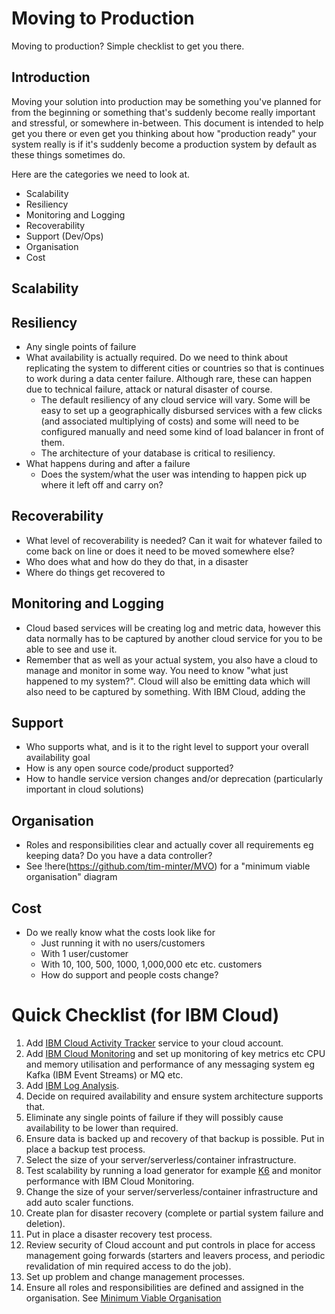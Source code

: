 # Moving to Production
Moving to production? Simple checklist to get you there.

## Introduction
Moving your solution into production may be something you've planned for from the beginning or something that's suddenly become really important and stressful, or somewhere in-between. This document is intended to help get you there or even get you thinking about how "production ready" your system really is if it's suddenly become a production system by default as these things sometimes do.

Here are the categories we need to look at.

- Scalability
- Resiliency
- Monitoring and Logging
- Recoverability
- Support (Dev/Ops)
- Organisation
- Cost

## Scalability


## Resiliency
- Any single points of failure
- What availability is actually required. Do we need to think about replicating the system to different cities or countries so that is continues to work during a data center failure. Although rare, these can happen due to technical failure, attack or natural disaster of course.
  - The default resiliency of any cloud service will vary. Some will be easy to set up a geographically disbursed services with a few clicks (and associated multiplying of costs) and some will need to be configured manually and need some kind of load balancer in front of them.
  - The architecture of your database is critical to resiliency. 
- What happens during and after a failure
  - Does the system/what the user was intending to happen pick up where it left off and carry on?
  
## Recoverability
- What level of recoverability is needed? Can it wait for whatever failed to come back on line or does it need to be moved somewhere else?
- Who does what and how do they do that, in a disaster
- Where do things get recovered to

## Monitoring and Logging
- Cloud based services will be creating log and metric data, however this data normally has to be captured by another cloud service for you to be able to see and use it.
- Remember that as well as your actual system, you also have a cloud to manage and monitor in some way. You need to know "what just happened to my system?". Cloud will also be emitting data which will also need to be captured by something. With IBM Cloud, adding the 

## Support
- Who supports what, and is it to the right level to support your overall availability goal
- How is any open source code/product supported?
- How to handle service version changes and/or deprecation (particularly important in cloud solutions)

## Organisation
- Roles and responsibilities clear and actually cover all requirements eg keeping data? Do you have a data controller? 
- See !here(https://github.com/tim-minter/MVO) for a "minimum viable organisation" diagram

## Cost
- Do we really know what the costs look like for 
  - Just running it with no users/customers 
  - With 1 user/customer 
  - With 10, 100, 500, 1000, 1,000,000 etc etc. customers
  - How do support and people costs change?


# Quick Checklist (for IBM Cloud)
1. Add [IBM Cloud Activity Tracker](https://cloud.ibm.com/catalog/services/ibm-cloud-activity-tracker?callback=%2Fobserve%2Factivitytracker%2Fcreate) service to your cloud account. 
2. Add [IBM Cloud Monitoring](https://cloud.ibm.com/catalog/services/ibm-cloud-monitoring?callback=%2Fobserve%2Fmonitoring%2Fcreate) and set up monitoring of key metrics etc CPU and memory utilisation and performance of any messaging system eg Kafka (IBM Event Streams) or MQ etc.
3. Add [IBM Log Analysis](https://cloud.ibm.com/catalog/services/ibm-log-analysis?callback=%2Fobserve%2Flogging%2Fcreate).
4. Decide on required availability and ensure system architecture supports that.
5. Eliminate any single points of failure if they will possibly cause availability to be lower than required.
6. Ensure data is backed up and recovery of that backup is possible. Put in place a backup test process.
8. Select the size of your server/serverless/container infrastructure.
9. Test scalability by running a load generator for example [K6](https://k6.io) and monitor performance with IBM Cloud Monitoring.
10. Change the size of your server/serverless/container infrastructure and add auto scaler functions.
11. Create plan for disaster recovery (complete or partial system failure and deletion).
12. Put in place a disaster recovery test process.
13. Review security of Cloud account and put controls in place for access management going forwards (starters and leavers process, and periodic revalidation of min required access to do the job).
14. Set up problem and change management processes.
15. Ensure all roles and responsibilities are defined and assigned in the organisation. See [Minimum Viable Organisation](https://github.com/tim-minter/MVO)
